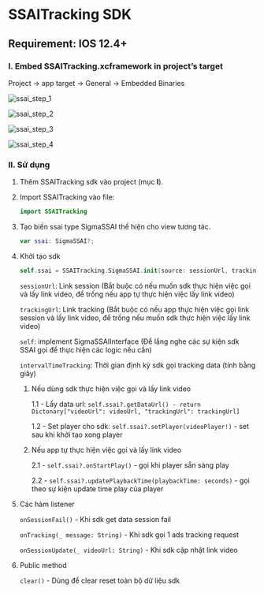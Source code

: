 # SSAITracking SDK

## Requirement: IOS 12.4+

### I. Embed SSAITracking.xcframework in project’s target

Project -> app target -> General -> Embedded Binaries

![ssai_step_1](https://i.ibb.co/nR7v7H6/ssai-step-1.png)



![ssai_step_2](https://i.ibb.co/Hq13d4c/ssai-step-2.jpg)



![ssai_step_3](https://i.ibb.co/0QsP5r0/Screen-Shot-2023-01-17-at-13-40-40.png)



![ssai_step_4](https://i.ibb.co/Z6PW1zL/ssai-step-4.jpg)



### II. Sử dụng

1. Thêm SSAITracking sdk vào project (mục **I**).

2. Import SSAITracking vào file: 

   ```swift
   import SSAITracking
   ```

3. Tạo biến ssai type SigmaSSAI thể hiện cho view tương tác.

   ```swift
   var ssai: SigmaSSAI?;
   ```

   

4. Khởi tạo sdk

   ```swift
   self.ssai = SSAITracking.SigmaSSAI.init(source: sessionUrl, trackingUrl, self, intervalTimeTracking)
   ```

   ```sessionUrl```: Link session (Bắt buộc có nếu muốn sdk thực hiện việc gọi và lấy link video, để trống nếu app tự thực hiện việc lấy link video)

   ```trackingUrl```: Link tracking (Bắt buộc có nếu app thực hiện việc gọi link session và lấy link video, để trống nếu muốn  sdk thực hiện việc lấy link video)

   ```self```: implement SigmaSSAIInterface (Để lắng nghe các sự kiện sdk SSAI gọi để thực hiện các logic nếu cần)

   ```intervalTimeTracking```: Thời gian định kỳ sdk gọi tracking data (tính bằng giây)

   1. Nếu dùng sdk thực hiện việc gọi và lấy link video

      1.1 - Lấy data url:  ```self.ssai?.getDataUrl() - return Dictonary["videoUrl": videoUrl, "trackingUrl": trackingUrl]```

      1.2 - Set player cho sdk:  ```self.ssai?.setPlayer(videoPlayer!)``` - set sau khi khởi tạo xong player

   2. Nếu app tự thực hiện việc gọi và lấy link video

      2.1 - ```self.ssai?.onStartPlay()``` - gọi khi player sẵn sàng play

      2.2 - ```self.ssai?.updatePlaybackTime(playbackTime: seconds)``` - gọi theo sự kiện update time play của player

5. Các hàm listener

     ```onSessionFail()``` - Khi sdk get data session fail

     ```onTracking(_ message: String)``` - Khi sdk gọi 1 ads tracking request

     ```onSessionUpdate(_ videoUrl: String)``` - Khi sdk cập nhật link video

6. Public method

   ```clear()``` - Dùng để clear reset toàn bộ dữ liệu sdk

   

